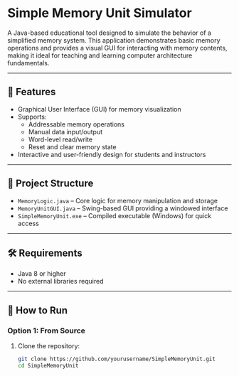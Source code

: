 # Simple Memory Unit Simulator

A Java-based educational tool designed to simulate the behavior of a simplified memory system. This application demonstrates basic memory operations and provides a visual GUI for interacting with memory contents, making it ideal for teaching and learning computer architecture fundamentals.

---

## 🚀 Features

- Graphical User Interface (GUI) for memory visualization
- Supports:
  - Addressable memory operations
  - Manual data input/output
  - Word-level read/write
  - Reset and clear memory state
- Interactive and user-friendly design for students and instructors

---

## 📁 Project Structure

- `MemoryLogic.java` – Core logic for memory manipulation and storage
- `MemoryUnitGUI.java` – Swing-based GUI providing a windowed interface
- `SimpleMemoryUnit.exe` – Compiled executable (Windows) for quick access

---

## 🛠️ Requirements

- Java 8 or higher
- No external libraries required

---

## 🧪 How to Run

### Option 1: From Source

1. Clone the repository:
   ```bash
   git clone https://github.com/yourusername/SimpleMemoryUnit.git
   cd SimpleMemoryUnit
